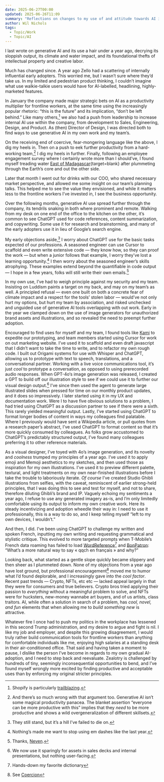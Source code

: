 ```yaml
---
date: 2025-06-27T00:00
updated: 2025-06-26T11:09
summary: "Reflections on changes to my use of and attitude towards AI in the last year."
author: Wil Nichols
tags:
  - Topic/Work
  - Topic/AI
---
```


I last wrote on generative AI and its use a hair under a year ago, decrying its sloppish output, its climate and water impact, and its foundational thefts of intellectual property and creative labor.

Much has changed since. A year ago Zello had a scattering of internally influential early adopters. This worried me, but I wasn’t sure where they’d take us. In my limited and pedestrian product thinking, I couldn’t imagine what use walkie-talkie users would have for AI-labelled, headlining, highly-marketed features.

In January the company made major strategic bets on AI as a productivity multiplier for frontline workers, at the same time using the increasingly popular rhetoric: “this is the future” and its implication, “don’t be left behind.” Like many others,[^1] we also had a push from leadership to increase internal AI use within the company, from development to Sales, Engineering, Design, and Product. As (then) Director of Design, I was directed both to find ways to use generative AI in my own work and my team’s.

On the receiving end of coercive, fear-mongering language like the above, I dig my heels in. Then on a push to eek further productivity from a hard-working team,[^2] I dig my heels in further. Finally, following an employee engagement survey where I certainly wrote more than I should’ve, I found myself treading water [East of Madagascar](https://www.geodatos.net/en/antipodes/united-states/austin#google_vignette){target=blank} after plummeting through the Earth’s core and out the other side.

Later that month I went out for drinks with our COO, who shared necessary market perspective, and allowed me some insight on our team’s planning talks. This helped me to see the value they envisioned, and while it matters less to the frontline workers I’ve invested in, I see the business opportunity. 

Over the following months, generative AI use spread further through the company, its tendrils snaking in both where prominent and remote. Walking from my desk on one end of the office to the kitchen on the other, it’s common to see ChatGPT used for code references, content summarization, and copywriting. Some use it for research and brainstorming, and many of the early adopters use it in lieu of Google’s search engine. 

My early objections aside,[^3] I worry about ChatGPT use for the basic tasks expected of our professions. A seasoned engineer can use Cursor to scaffold and even write extensive code — they know how, so they can proof the work — but when a junior follows that example, I worry they’ve lost a learning opportunity.[^4] I then worry about the seasoned engineer’s skills atrophying. These examples extend beyond the quantifiable in code output — I hope in a few years, folks will still write their own emails.[^5]

In my own use, I’ve had to weigh principle against my security and my team. Insisting on Luddism paints a target on my back, and may on my team’s as well. A principled refusal — even one built on both a concrete fear of climate impact and a respect for the tools’ stolen labor — would’ve not only hurt my options, but hurt my team by association, and risked unchecked and unguided use of generative AI tools overlapping with out work. Early in the year we clamped down on the use of image generators for unauthorized brand assets and illustrations, and so revealed the need to preempt further adoption.

Encouraged to find uses for myself and my team, I found tools like [Kami](https://kami.alexwidua.com) to expedite our prototyping, and team members started using Cursor for work on out marketing website. I’ve used it to scaffold and even draft javascript that I didn’t want to take the time to write, and to refactor my own rough code. I built out Origami systems for use with Whisper and ChatGPT, allowing us to prototype with text to speech, translations, and a conversational partner. Working with a live voice communications tool, it’s just _cool_ to prototype a conversation, as opposed to using prerecorded audio responses. When GPT-4o‘s image generation was released, I created a GPT to build off our illustration style to see if we could use it to further our visual design output.[^6] I’ve since then used the agent to generate large illustrated slides when pressed for time on our monthly product updates, and it does so impressively. I later started using it in my UX and documentation work. Were I to have five obvious solutions to a problem, I had tried using ChatGPT as a discussion partner to see if there were a sixth. This rarely yielded meaningful output. Lastly, I’ve started using ChatGPT to format longer bodies of content in ways my colleagues find palatable. Where I previously would have sent a Wikipedia article, or pull quotes from a research paper’s abstract, I’ve used ChatGPT to format content so that it’s more quickly consumed by colleagues. As folks grow accustomed to ChatGPT’s predictably structured output, I’ve found many colleagues preferring it to other reference materials.

As a visual designer, I’ve toyed with 4o’s image generation, and its novelty and _coolness_ trumped my principles of a year ago. I’ve used it to apply emoji and Memoji aesthetics to my sketches, and then used those as inspiration for my own illustrations. I’ve used it to preview different palette, textural, and light treatments on my own near-finished illustrations before I take the trouble to laboriously iterate. _Of course_ I’ve created Studio Ghibli illustrations from selfies, with the caveat, reminiscent of earlier strong-held principles, that I was doing this to see and test for myself, and not to share, therefore diluting Ghibli’s brand and IP. Vaguely echoing my sentiments a year ago, I refuse to use any generated imagery as-is, and I’m only limitedly comfortable using its output to inform my own creative work. Here its steady incentivizing and adoption wheedle their way in: I need to use it professionally, this is a way to do so, and I keep telling myself “left to my own devices, I wouldn’t.”

And then, I did. I’ve been using ChatGPT to challenge my written and spoken French, inputting my own writing and requesting grammatical and stylistic critique. This evolved to more targeted prompts when T-Mobile’s French data roaming has failed to load [WordReference](https://www.wordreference.com)[^7] and [BonPatron](https://www.bonpatron.com): “What’s a more natural way to say « qqch en français » and why?”

Looking back, what started as a gentle slope quickly became slippery and then sheer as I plummeted down. None of my objections from a year ago have lost ground, but professional encouragement[^8] moved me to humor what I’d found deplorable, and I increasingly gave into the _cool factor_. Recent past trends — Crypto, NFTs, etc etc — lacked appeal largely in that they were for consumers and true believers. Crypto bros tried applying their passion to _everything_ without a meaningful problem to solve, and NFTs were for hucksters, new-money wannabe art buyers, and of us artists, class traitors. AI, while often a solution in search of a problem, has _cool, novel, and fun_ elements that when allowing me to _build something new_ is attractive. 

Whatever fire I once had to push my politics in the workplace has lessened in this second Trump administration, and my desire to argue and fight is nil. I like my job and employer, and despite this growing disagreement, I would truly rather build communication tools for frontline workers than anything for comfortable individuals like me, enjoying high salaries at a standing desk in their air-conditioned office. That said and having taken a moment to pause, I dislike the person I’ve become in regards to my own gradual AI-adoption, and I need to step back and reevaluate. Zealotry is challenged by hundreds of tiny, seemingly inconsequential opportunities to bend, and I’ve found myself wrongly more excited by finding productive and acceptable uses than by enforcing my original stricter principles.

[^1]: Shopify is particularly [trailblazing](https://www.forbes.com/sites/douglaslaney/2025/04/09/selling-ai-strategy-to-employees-shopify-ceos-manifesto/).
[^2]: And there’s so much wrong with that argument too. Generative AI isn’t some magical productivity panacea. The blanket assertion “everyone can be more productive with this” implies that they _need_ to be more productive and shows a wild overgeneralization of different skillsets.
[^3]: They still stand, but it’s a hill I’ve failed to die on.
[^4]: Nothing’s made me want to stop using em dashes like the last year.
[^5]: Thanks, [Neven](https://mrgan.com/ai-email-from-a-friend/).
[^6]: We now use it sparingly for assets in sales decks and internal presentations, but nothing user-facing. 
[^7]: Hands-down my favorite dictionary
[^8]: See [Coercion](https://www.dictionary.com/browse/coercion#american-coercion-noun)